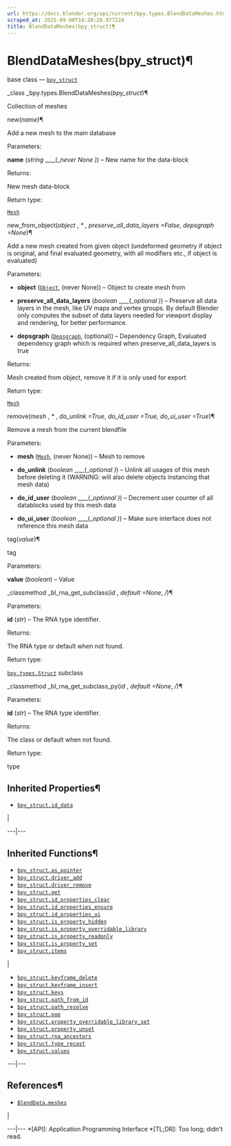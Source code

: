 ```yaml
---
url: https://docs.blender.org/api/current/bpy.types.BlendDataMeshes.html
scraped_at: 2025-09-08T14:20:26.977224
title: BlendDataMeshes(bpy_struct)¶
---
```


# BlendDataMeshes(bpy_struct)¶  
  
base class — [`bpy_struct`](bpy.types.bpy_struct.html#bpy.types.bpy_struct
"bpy.types.bpy_struct")

_class _bpy.types.BlendDataMeshes(_bpy_struct_)¶

    

Collection of meshes

new(_name_)¶

    

Add a new mesh to the main database

Parameters:

    

**name** (_string_ _,__(__never None_ _)_) – New name for the data-block

Returns:

    

New mesh data-block

Return type:

    

[`Mesh`](bpy.types.Mesh.html#bpy.types.Mesh "bpy.types.Mesh")

new_from_object(_object_ , _*_ , _preserve_all_data_layers =False_, _depsgraph
=None_)¶

    

Add a new mesh created from given object (undeformed geometry if object is
original, and final evaluated geometry, with all modifiers etc., if object is
evaluated)

Parameters:

    

  * **object** ([`Object`](bpy.types.Object.html#bpy.types.Object "bpy.types.Object"), (never None)) – Object to create mesh from

  * **preserve_all_data_layers** (_boolean_ _,__(__optional_ _)_) – Preserve all data layers in the mesh, like UV maps and vertex groups. By default Blender only computes the subset of data layers needed for viewport display and rendering, for better performance.

  * **depsgraph** ([`Depsgraph`](bpy.types.Depsgraph.html#bpy.types.Depsgraph "bpy.types.Depsgraph"), (optional)) – Dependency Graph, Evaluated dependency graph which is required when preserve_all_data_layers is true

Returns:

    

Mesh created from object, remove it if it is only used for export

Return type:

    

[`Mesh`](bpy.types.Mesh.html#bpy.types.Mesh "bpy.types.Mesh")

remove(_mesh_ , _*_ , _do_unlink =True_, _do_id_user =True_, _do_ui_user
=True_)¶

    

Remove a mesh from the current blendfile

Parameters:

    

  * **mesh** ([`Mesh`](bpy.types.Mesh.html#bpy.types.Mesh "bpy.types.Mesh"), (never None)) – Mesh to remove

  * **do_unlink** (_boolean_ _,__(__optional_ _)_) – Unlink all usages of this mesh before deleting it (WARNING: will also delete objects instancing that mesh data)

  * **do_id_user** (_boolean_ _,__(__optional_ _)_) – Decrement user counter of all datablocks used by this mesh data

  * **do_ui_user** (_boolean_ _,__(__optional_ _)_) – Make sure interface does not reference this mesh data

tag(_value_)¶

    

tag

Parameters:

    

**value** (_boolean_) – Value

_classmethod _bl_rna_get_subclass(_id_ , _default =None_, _/_)¶

    

Parameters:

    

**id** (_str_) – The RNA type identifier.

Returns:

    

The RNA type or default when not found.

Return type:

    

[`bpy.types.Struct`](bpy.types.Struct.html#bpy.types.Struct
"bpy.types.Struct") subclass

_classmethod _bl_rna_get_subclass_py(_id_ , _default =None_, _/_)¶

    

Parameters:

    

**id** (_str_) – The RNA type identifier.

Returns:

    

The class or default when not found.

Return type:

    

type

## Inherited Properties¶

  * [`bpy_struct.id_data`](bpy.types.bpy_struct.html#bpy.types.bpy_struct.id_data "bpy.types.bpy_struct.id_data")

|

  
---|---  
  
## Inherited Functions¶

  * [`bpy_struct.as_pointer`](bpy.types.bpy_struct.html#bpy.types.bpy_struct.as_pointer "bpy.types.bpy_struct.as_pointer")
  * [`bpy_struct.driver_add`](bpy.types.bpy_struct.html#bpy.types.bpy_struct.driver_add "bpy.types.bpy_struct.driver_add")
  * [`bpy_struct.driver_remove`](bpy.types.bpy_struct.html#bpy.types.bpy_struct.driver_remove "bpy.types.bpy_struct.driver_remove")
  * [`bpy_struct.get`](bpy.types.bpy_struct.html#bpy.types.bpy_struct.get "bpy.types.bpy_struct.get")
  * [`bpy_struct.id_properties_clear`](bpy.types.bpy_struct.html#bpy.types.bpy_struct.id_properties_clear "bpy.types.bpy_struct.id_properties_clear")
  * [`bpy_struct.id_properties_ensure`](bpy.types.bpy_struct.html#bpy.types.bpy_struct.id_properties_ensure "bpy.types.bpy_struct.id_properties_ensure")
  * [`bpy_struct.id_properties_ui`](bpy.types.bpy_struct.html#bpy.types.bpy_struct.id_properties_ui "bpy.types.bpy_struct.id_properties_ui")
  * [`bpy_struct.is_property_hidden`](bpy.types.bpy_struct.html#bpy.types.bpy_struct.is_property_hidden "bpy.types.bpy_struct.is_property_hidden")
  * [`bpy_struct.is_property_overridable_library`](bpy.types.bpy_struct.html#bpy.types.bpy_struct.is_property_overridable_library "bpy.types.bpy_struct.is_property_overridable_library")
  * [`bpy_struct.is_property_readonly`](bpy.types.bpy_struct.html#bpy.types.bpy_struct.is_property_readonly "bpy.types.bpy_struct.is_property_readonly")
  * [`bpy_struct.is_property_set`](bpy.types.bpy_struct.html#bpy.types.bpy_struct.is_property_set "bpy.types.bpy_struct.is_property_set")
  * [`bpy_struct.items`](bpy.types.bpy_struct.html#bpy.types.bpy_struct.items "bpy.types.bpy_struct.items")

|

  * [`bpy_struct.keyframe_delete`](bpy.types.bpy_struct.html#bpy.types.bpy_struct.keyframe_delete "bpy.types.bpy_struct.keyframe_delete")
  * [`bpy_struct.keyframe_insert`](bpy.types.bpy_struct.html#bpy.types.bpy_struct.keyframe_insert "bpy.types.bpy_struct.keyframe_insert")
  * [`bpy_struct.keys`](bpy.types.bpy_struct.html#bpy.types.bpy_struct.keys "bpy.types.bpy_struct.keys")
  * [`bpy_struct.path_from_id`](bpy.types.bpy_struct.html#bpy.types.bpy_struct.path_from_id "bpy.types.bpy_struct.path_from_id")
  * [`bpy_struct.path_resolve`](bpy.types.bpy_struct.html#bpy.types.bpy_struct.path_resolve "bpy.types.bpy_struct.path_resolve")
  * [`bpy_struct.pop`](bpy.types.bpy_struct.html#bpy.types.bpy_struct.pop "bpy.types.bpy_struct.pop")
  * [`bpy_struct.property_overridable_library_set`](bpy.types.bpy_struct.html#bpy.types.bpy_struct.property_overridable_library_set "bpy.types.bpy_struct.property_overridable_library_set")
  * [`bpy_struct.property_unset`](bpy.types.bpy_struct.html#bpy.types.bpy_struct.property_unset "bpy.types.bpy_struct.property_unset")
  * [`bpy_struct.rna_ancestors`](bpy.types.bpy_struct.html#bpy.types.bpy_struct.rna_ancestors "bpy.types.bpy_struct.rna_ancestors")
  * [`bpy_struct.type_recast`](bpy.types.bpy_struct.html#bpy.types.bpy_struct.type_recast "bpy.types.bpy_struct.type_recast")
  * [`bpy_struct.values`](bpy.types.bpy_struct.html#bpy.types.bpy_struct.values "bpy.types.bpy_struct.values")

  
---|---  
  
## References¶

  * [`BlendData.meshes`](bpy.types.BlendData.html#bpy.types.BlendData.meshes "bpy.types.BlendData.meshes")

|

  
---|---
  *[API]: Application Programming Interface
  *[TL;DR]: Too long; didn't read.

